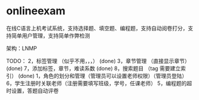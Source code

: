 onlineexam
==========

在线C语言上机考试系统，支持选择题、填空题、编程题，支持自动阅卷打分，支持简单用户管理，支持简单作弊检测

架构：LNMP  


TODO：
2，标签管理  （似乎不用，，，） (done)
3，章节管理  （直接显示章节） (done)
7，添加标签，章节，难读系数  (done)
8，搜索题目 （tag 需要建立索引） (done)
1，角色的划分和管理（管理员可以设置老师权限）（管理员登陆）
6，学生注册时关联老师（注册需要填写班级，学号，任课老师）
5，编程题的超时设置，答题自动评卷
